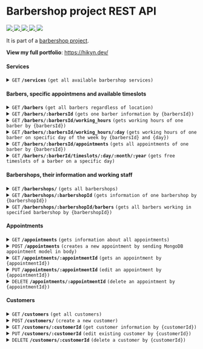 # Barbershop project REST API

<a href="https://expressjs.com/">
  <img src="https://img.shields.io/badge/express.js-%23404d59.svg?style=for-the-badge&logo=express&logoColor=%2361DAFB" />
</a>

<a href="https://de.wikipedia.org/wiki/JavaScript">
  <img src="https://img.shields.io/badge/JavaScript-323330?style=for-the-badge&logo=javascript&logoColor=yellow" />
</a>

<a href="https://nodejs.org/">
  <img src="https://img.shields.io/badge/node.js-6DA55F?style=for-the-badge&logo=node.js&logoColor=white" />
</a>

<a href="https://www.mongodb.com/">
  <img src="https://img.shields.io/badge/MongoDB-%234ea94b.svg?style=for-the-badge&logo=mongodb&logoColor=white" />
</a>

<a href="https://www.mongodb.com/atlas">
  <img src="https://img.shields.io/badge/Atlas-%234ea94b.svg?style=for-the-badge&logo=mongodb&logoColor=white" />
</a>

It is part of a [barbershop project](https://github.com/Hikyn/barbershop-project/).

<b>View my full portfolio</b>: https://hikyn.dev/

#### Services

<details>
 <summary><code>GET</code> <code><b>/services</b></code> <code>(get all available barbershop services)</code></summary>
  
##### Parameters

> | name | type     | data type | description |
> | ---- | -------- | --------- | ----------- |
> | None | required | N/A       | N/A         |

##### Responses

> | http code          | content-type       | response                                 |
> | ------------------ | ------------------ | ---------------------------------------- |
> | `200`              | `application/json` | object (JSON)                            |
> | <b>TO DO</b> `400` | `application/json` | `{"code":"400","message":"Bad Request"}` |

</details>

#### Barbers, specific appointmens and available timeslots

<details>
 <summary><code>GET</code> <code><b>/barbers</b></code> <code>(get all barbers regardless of location)</code></summary>
  
##### Parameters

> | name | type     | data type     | description |
> | ---- | -------- | ------------- | ----------- |
> | None | required | object (JSON) | N/A         |

##### Responses

> | http code          | content-type       | response                                 |
> | ------------------ | ------------------ | ---------------------------------------- |
> | `200`              | `application/json` | object (JSON)                            |
> | <b>TO DO</b> `400` | `application/json` | `{"code":"400","message":"Bad Request"}` |

</details>

<details>
 <summary><code>GET</code> <code><b>/barbers/:barbersId</b></code> <code>(gets one barber information by {barbersId})</code></summary>
  
##### Parameters

> | name        | type     | data type | description                     |
> | ----------- | -------- | --------- | ------------------------------- |
> | {barbersId} | required | string    | Specific MongoDB id of a barber |

##### Responses

> | http code          | content-type       | response                                 |
> | ------------------ | ------------------ | ---------------------------------------- |
> | `200`              | `application/json` | object (JSON)                            |
> | <b>TO DO</b> `400` | `application/json` | `{"code":"400","message":"Bad Request"}` |
>
> </details>

<details>
 <summary><code>GET</code> <code><b>/barbers/:barbersId/working_hours</b></code> <code>(gets working hours of one barber by {barbersId})</code></summary>
  
##### Parameters

> | name        | type     | data type | description                     |
> | ----------- | -------- | --------- | ------------------------------- |
> | {barbersId} | required | string    | Specific MongoDB id of a barber |

##### Responses

> | http code          | content-type       | response                                 |
> | ------------------ | ------------------ | ---------------------------------------- |
> | `200`              | `application/json` | object (JSON)                            |
> | <b>TO DO</b> `400` | `application/json` | `{"code":"400","message":"Bad Request"}` |
>
> </details>

<details>
 <summary><code>GET</code> <code><b>/barbers/:barbersId/working_hours/:day</b></code> <code>(gets working hours of one barber on specific day of the week by {barbersId} and {day})</code></summary>
  
##### Parameters

> | name        | type     | data type | description                     |
> | ----------- | -------- | --------- | ------------------------------- |
> | {barbersId} | required | string    | Specific MongoDB id of a barber |
> | {day}       | required | string    | monday/tuesday/wednesday/etc... |

##### Responses

> | http code          | content-type       | response                                 |
> | ------------------ | ------------------ | ---------------------------------------- |
> | `200`              | `application/json` | object (JSON)                            |
> | <b>TO DO</b> `400` | `application/json` | `{"code":"400","message":"Bad Request"}` |
>
> </details>

<details>
 <summary><code>GET</code> <code><b>/barbers/:barbersId/appointments</b></code> <code>(gets all appointments of one barber by {barbersId})</code></summary>
  
##### Parameters

> | name        | type     | data type | description                     |
> | ----------- | -------- | --------- | ------------------------------- |
> | {barbersId} | required | string    | Specific MongoDB id of a barber |

##### Responses

> | http code          | content-type       | response                                 |
> | ------------------ | ------------------ | ---------------------------------------- |
> | `200`              | `application/json` | object (JSON)                            |
> | <b>TO DO</b> `400` | `application/json` | `{"code":"400","message":"Bad Request"}` |
>
> </details>

<details>
 <summary><code>GET</code> <code><b>/barbers/:barberId/timeslots/:day/:month/:year</b></code> <code>(gets free timeslots of a barber on a specific day)</code></summary>
  
##### Parameters

> | name        | type     | data type | description                     |
> | ----------- | -------- | --------- | ------------------------------- |
> | {barbersId} | required | string    | Specific MongoDB id of a barber |
> | {day}       | required | number    | 1, 2, 3, ...15, 16, ...30, 31   |
> | {month}     | required | number    | 1, 2, 3, ...10, 11, 12          |
> | {year}      | required | number    | Full year, ex. 2023             |

##### Responses

> | http code          | content-type       | response                                 |
> | ------------------ | ------------------ | ---------------------------------------- |
> | `200`              | `application/json` | object (JSON)                            |
> | <b>TO DO</b> `400` | `application/json` | `{"code":"400","message":"Bad Request"}` |
>
> </details>

#### Barbershops, their information and working staff

<details>
 <summary><code>GET</code> <code><b>/barbershops/</b></code> <code>(gets all barbershops)</code></summary>
  
##### Parameters

> | name | type     | data type | description |
> | ---- | -------- | --------- | ----------- |
> | None | required | N/A       | N/A         |

##### Responses

> | http code          | content-type       | response                                 |
> | ------------------ | ------------------ | ---------------------------------------- |
> | `200`              | `application/json` | object (JSON)                            |
> | <b>TO DO</b> `400` | `application/json` | `{"code":"400","message":"Bad Request"}` |
>
> </details>

<details>
 <summary><code>GET</code> <code><b>/barbershops/:barbershopId</b></code> <code>(gets information of one barbershop by {barbershopId})</code></summary>
  
##### Parameters

> | name           | type     | data type | description                         |
> | -------------- | -------- | --------- | ----------------------------------- |
> | {barbershopId} | required | string    | Specific MongoDB id of a barbershop |

##### Responses

> | http code          | content-type       | response                                 |
> | ------------------ | ------------------ | ---------------------------------------- |
> | `200`              | `application/json` | object (JSON)                            |
> | <b>TO DO</b> `400` | `application/json` | `{"code":"400","message":"Bad Request"}` |
>
> </details>

<details>
 <summary><code>GET</code> <code><b>/barbershops/:barbershopId/barbers</b></code> <code>(gets all barbers working in specified barbershop by {barbershopId})</code></summary>
  
##### Parameters

> | name           | type     | data type | description                         |
> | -------------- | -------- | --------- | ----------------------------------- |
> | {barbershopId} | required | string    | Specific MongoDB id of a barbershop |

##### Responses

> | http code          | content-type       | response                                 |
> | ------------------ | ------------------ | ---------------------------------------- |
> | `200`              | `application/json` | object (JSON)                            |
> | <b>TO DO</b> `400` | `application/json` | `{"code":"400","message":"Bad Request"}` |
>
> </details>

#### Appointments

<details>
 <summary><code>GET</code> <code><b>/appointments</b></code> <code>(gets information about all appointments)</code></summary>
  
##### Parameters

> | name | type     | data type | description |
> | ---- | -------- | --------- | ----------- |
> | None | required | N/A       | N/A         |

##### Responses

> | http code          | content-type       | response                                 |
> | ------------------ | ------------------ | ---------------------------------------- |
> | `200`              | `application/json` | object (JSON)                            |
> | <b>TO DO</b> `400` | `application/json` | `{"code":"400","message":"Bad Request"}` |
>
> </details>

<details>
 <summary><code>POST</code> <code><b>/appointments</b></code> <code>(creates a new appointment by sending MongoDB appointment model in body)</code></summary>
  
##### Body

> | name      | type     | data type    | description                                                                       |
> | --------- | -------- | ------------ | --------------------------------------------------------------------------------- |
> | form_info | required | Object(JSON) | Object containing customer_id, date, timeslot, location, barber, services, status |

##### Responses

> | http code          | content-type       | response                                 |
> | ------------------ | ------------------ | ---------------------------------------- |
> | `200`              | `application/json` | object (JSON)                            |
> | <b>TO DO</b> `400` | `application/json` | `{"code":"400","message":"Bad Request"}` |
>
> </details>

<details>
 <summary><code>GET</code> <code><b>/appointments/:appointmentId</b></code> <code>(gets an appointment by {appointmentId})</code></summary>
  
##### Body

> | name            | type     | data type | description                           |
> | --------------- | -------- | --------- | ------------------------------------- |
> | {appointmentId} | required | String    | Specific MongoDB id of an appointment |

##### Responses

> | http code          | content-type       | response                                 |
> | ------------------ | ------------------ | ---------------------------------------- |
> | `200`              | `application/json` | object (JSON)                            |
> | <b>TO DO</b> `400` | `application/json` | `{"code":"400","message":"Bad Request"}` |
>
> </details>

<details>
 <summary><code>PUT</code> <code><b>/appointments/:appointmentId</b></code> <code>(edit an appointment by {appointmentId})</code></summary>
  
##### Body

> | name            | type     | data type | description                           |
> | --------------- | -------- | --------- | ------------------------------------- |
> | {appointmentId} | required | String    | Specific MongoDB id of an appointment |

##### Responses

> | http code          | content-type       | response                                 |
> | ------------------ | ------------------ | ---------------------------------------- |
> | `200`              | `application/json` | object (JSON)                            |
> | <b>TO DO</b> `400` | `application/json` | `{"code":"400","message":"Bad Request"}` |
>
> </details>

<details>
 <summary><code>DELETE</code> <code><b>/appointments/:appointmentId</b></code> <code>(delete an appointment by {appointmentId})</code></summary>
  
##### Body

> | name            | type     | data type | description                           |
> | --------------- | -------- | --------- | ------------------------------------- |
> | {appointmentId} | required | String    | Specific MongoDB id of an appointment |

##### Responses

> | http code          | content-type       | response                                 |
> | ------------------ | ------------------ | ---------------------------------------- |
> | `200`              | `application/json` | object (JSON)                            |
> | <b>TO DO</b> `400` | `application/json` | `{"code":"400","message":"Bad Request"}` |
>
> </details>

#### Customers

<details>
 <summary><code>GET</code> <code><b>/customers</b></code> <code>(get all customers)</code></summary>
  
##### Body

> | name | type     | data type | description |
> | ---- | -------- | --------- | ----------- |
> | None | required | N/A       | N/A         |

##### Responses

> | http code          | content-type       | response                                 |
> | ------------------ | ------------------ | ---------------------------------------- |
> | `200`              | `application/json` | object (JSON)                            |
> | <b>TO DO</b> `400` | `application/json` | `{"code":"400","message":"Bad Request"}` |
>
> </details>

<details>
 <summary><code>POST</code> <code><b>/customers/</b></code> <code>(create a new customer)</code></summary>
  
##### Body

> | name | type        | data type | description |
> | ---- | ----------- | --------- | ----------- |
> | None | no required | N/A       | N/A         |

##### Responses

> | http code          | content-type       | response                                 |
> | ------------------ | ------------------ | ---------------------------------------- |
> | `200`              | `application/json` | object (JSON)                            |
> | <b>TO DO</b> `400` | `application/json` | `{"code":"400","message":"Bad Request"}` |
>
> </details>

<details>
 <summary><code>GET</code> <code><b>/customers/:customerId</b></code> <code>(get customer information by {customerId})</code></summary>
  
##### Body

> | name         | type     | data type | description                       |
> | ------------ | -------- | --------- | --------------------------------- |
> | {customerId} | required | String    | Specific MongoDB id of a customer |

##### Responses

> | http code          | content-type       | response                                 |
> | ------------------ | ------------------ | ---------------------------------------- |
> | `200`              | `application/json` | object (JSON)                            |
> | <b>TO DO</b> `400` | `application/json` | `{"code":"400","message":"Bad Request"}` |
>
> </details>

<details>
 <summary><code>PUT</code> <code><b>/customers/:customerId</b></code> <code>(edit existing customer by {customerId})</code></summary>
  
##### Body

> | name         | type     | data type | description                       |
> | ------------ | -------- | --------- | --------------------------------- |
> | {customerId} | required | String    | Specific MongoDB id of a customer |

##### Responses

> | http code          | content-type       | response                                 |
> | ------------------ | ------------------ | ---------------------------------------- |
> | `200`              | `application/json` | object (JSON)                            |
> | <b>TO DO</b> `400` | `application/json` | `{"code":"400","message":"Bad Request"}` |
>
> </details>

<details>
 <summary><code>DELETE</code> <code><b>/customers/:customerId</b></code> <code>(delete a customer by {customerId})</code></summary>
  
##### Body

> | name         | type     | data type | description                       |
> | ------------ | -------- | --------- | --------------------------------- |
> | {customerId} | required | String    | Specific MongoDB id of a customer |

##### Responses

> | http code          | content-type       | response                                 |
> | ------------------ | ------------------ | ---------------------------------------- |
> | `200`              | `application/json` | object (JSON)                            |
> | <b>TO DO</b> `400` | `application/json` | `{"code":"400","message":"Bad Request"}` |
>
> </details>
